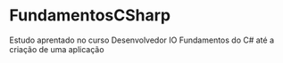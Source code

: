 # FundamentosCSharp
Estudo aprentado no curso Desenvolvedor IO Fundamentos do C#  até a criação de uma aplicação
